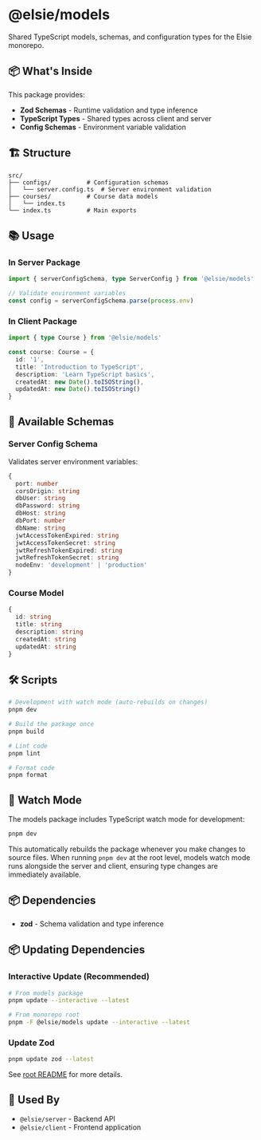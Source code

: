 # @elsie/models

Shared TypeScript models, schemas, and configuration types for the Elsie monorepo.

## 📦 What's Inside

This package provides:

- **Zod Schemas** - Runtime validation and type inference
- **TypeScript Types** - Shared types across client and server
- **Config Schemas** - Environment variable validation

## 🏗️ Structure

```
src/
├── configs/          # Configuration schemas
│   └── server.config.ts  # Server environment validation
├── courses/          # Course data models
│   └── index.ts
└── index.ts          # Main exports
```

## 📚 Usage

### In Server Package

```typescript
import { serverConfigSchema, type ServerConfig } from '@elsie/models'

// Validate environment variables
const config = serverConfigSchema.parse(process.env)
```

### In Client Package

```typescript
import { type Course } from '@elsie/models'

const course: Course = {
  id: '1',
  title: 'Introduction to TypeScript',
  description: 'Learn TypeScript basics',
  createdAt: new Date().toISOString(),
  updatedAt: new Date().toISOString()
}
```

## 🔧 Available Schemas

### Server Config Schema

Validates server environment variables:

```typescript
{
  port: number
  corsOrigin: string
  dbUser: string
  dbPassword: string
  dbHost: string
  dbPort: number
  dbName: string
  jwtAccessTokenExpired: string
  jwtAccessTokenSecret: string
  jwtRefreshTokenExpired: string
  jwtRefreshTokenSecret: string
  nodeEnv: 'development' | 'production'
}
```

### Course Model

```typescript
{
  id: string
  title: string
  description: string
  createdAt: string
  updatedAt: string
}
```

## 🛠️ Scripts

```bash
# Development with watch mode (auto-rebuilds on changes)
pnpm dev

# Build the package once
pnpm build

# Lint code
pnpm lint

# Format code
pnpm format
```

## 🔄 Watch Mode

The models package includes TypeScript watch mode for development:

```bash
pnpm dev
```

This automatically rebuilds the package whenever you make changes to source files. When running `pnpm dev` at the root level, models watch mode runs alongside the server and client, ensuring type changes are immediately available.

## 📦 Dependencies

- **zod** - Schema validation and type inference

## 📦 Updating Dependencies

### Interactive Update (Recommended)

```bash
# From models package
pnpm update --interactive --latest

# From monorepo root
pnpm -F @elsie/models update --interactive --latest
```

### Update Zod

```bash
pnpm update zod --latest
```

See [root README](../../README.md#-updating-dependencies) for more details.

## 🔗 Used By

- `@elsie/server` - Backend API
- `@elsie/client` - Frontend application
